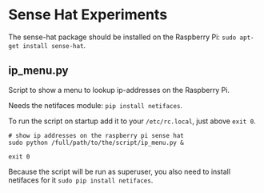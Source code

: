 # Sense Hat Experiments
The sense-hat package should be installed on the Raspberry Pi: 
```sudo apt-get install sense-hat```.


## ip_menu.py
Script to show a menu to lookup ip-addresses on the Raspberry Pi.

Needs the netifaces module:
```pip install netifaces```.

To run the script on startup add it to your ```/etc/rc.local```, just above ```exit 0```.

```
# show ip addresses on the raspberry pi sense hat
sudo python /full/path/to/the/script/ip_menu.py &

exit 0
```

Because the script will be run as superuser, you also need to install netifaces for it ```sudo pip install netifaces```.
